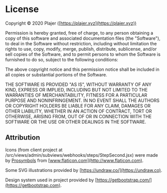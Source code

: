 # License

Copyright © 2020 Plajer ([https://plajer.xyz](https://plajer.xyz))

Permission is hereby granted, free of charge, to any person obtaining a copy of this software and associated documentation files (the "Software"), to deal in the Software without restriction, including without limitation the rights to use, copy, modify, merge, publish, distribute, sublicense, and/or sell copies of the Software, and to permit persons to whom the Software is furnished to do so, subject to the following conditions:

The above copyright notice and this permission notice shall be included in all copies or substantial portions of the Software.

THE SOFTWARE IS PROVIDED "AS IS", WITHOUT WARRANTY OF ANY KIND, EXPRESS OR IMPLIED, INCLUDING BUT NOT LIMITED TO THE WARRANTIES OF MERCHANTABILITY, FITNESS FOR A PARTICULAR PURPOSE AND NONINFRINGEMENT. IN NO EVENT SHALL THE AUTHORS OR COPYRIGHT HOLDERS BE LIABLE FOR ANY CLAIM, DAMAGES OR OTHER LIABILITY, WHETHER IN AN ACTION OF CONTRACT, TORT OR OTHERWISE, ARISING FROM, OUT OF OR IN CONNECTION WITH THE SOFTWARE OR THE USE OR OTHER DEALINGS IN THE SOFTWARE.

## Attribution

Icons (from client project at /src/views/admin/subviews/webhooks/steps/StepSecond.jsx) were made by [Prosymbols](https://www.flaticon.com/authors/prosymbols) from [www.flaticon.com](http://www.flaticon.com).

Some SVG illustrations provided by [https://undraw.co/](https://undraw.co).

Design system used in project provided by [https://getbootstrap.com/](https://getbootstrap.com).
